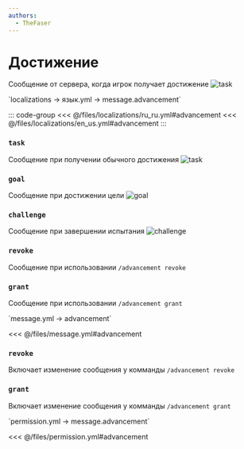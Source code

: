 ```yaml
---
authors:
  - TheFaser
---
```


# Достижение

Сообщение от сервера, когда игрок получает достижение
![task](/task.png)

[//]: # (localization)
<!--@include: @/parts/words.md#localization--> 
<!--@include: @/parts/words.md#path--> `localizations → язык.yml → message.advancement`

<!--@include: @/parts/words.md#default--> 

::: code-group
<<< @/files/localizations/ru_ru.yml#advancement
<<< @/files/localizations/en_us.yml#advancement
:::

### `task`

Сообщение при получении обычного достижения
![task](/task.png)

### `goal`

Сообщение при достижении цели
![goal](/goal.png)

### `challenge`

Сообщение при завершении испытания
![challenge](/challenge.png)

### `revoke`

Сообщение при использовании `/advancement revoke`

### `grant`

Сообщение при использовании `/advancement grant`

[//]: # (message.yml)
<!--@include: @/parts/words.md#setting-->
<!--@include: @/parts/words.md#path--> `message.yml → advancement`

<!--@include: @/parts/words.md#default-->
<<< @/files/message.yml#advancement

<!--@include: @/parts/enable.md-->

### `revoke`

Включает изменение сообщения у комманды `/advancement revoke`

### `grant`

Включает изменение сообщения у комманды `/advancement grant`

<!--@include: @/parts/range.md-->
<!--@include: @/parts/destination.md-->
<!--@include: @/parts/sound.md-->

[//]: # (permission.yml)
<!--@include: @/parts/words.md#permission-->
<!--@include: @/parts/words.md#path--> `permission.yml → message.advancement`

<!--@include: @/parts/words.md#default-->
<<< @/files/permission.yml#advancement

<!--@include: @/parts/permission/permissionTier3.md-->
<!--@include: @/parts/permission/sound.md-->
